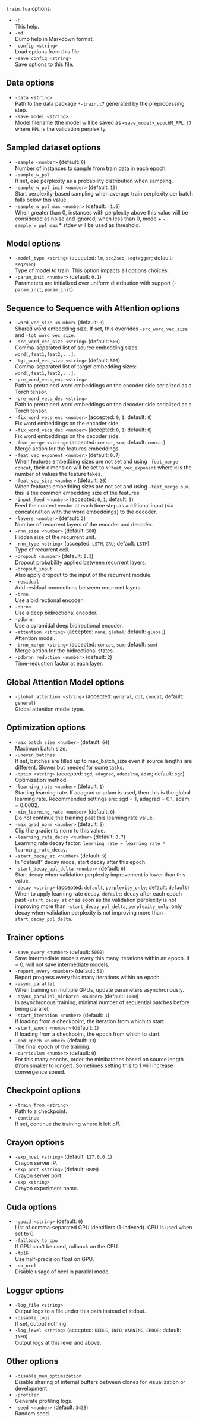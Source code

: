 <!--- This file was automatically generated. Do not modify it manually but use the docs/options/generate.sh script instead. -->

`train.lua` options:

* `-h`<br/>This help.
* `-md`<br/>Dump help in Markdown format.
* `-config <string>`<br/>Load options from this file.
* `-save_config <string>`<br/>Save options to this file.

## Data options

* `-data <string>`<br/>Path to the data package `*-train.t7` generated by the preprocessing step.
* `-save_model <string>`<br/>Model filename (the model will be saved as `<save_model>_epochN_PPL.t7` where `PPL` is the validation perplexity.

## Sampled dataset options

* `-sample <number>` (default: `0`)<br/>Number of instances to sample from train data in each epoch.
* `-sample_w_ppl`<br/>If set, ese perplexity as a probability distribution when sampling.
* `-sample_w_ppl_init <number>` (default: `15`)<br/>Start perplexity-based sampling when average train perplexity per batch falls below this value.
* `-sample_w_ppl_max <number>` (default: `-1.5`)<br/>When greater than 0, instances with perplexity above this value will be considered as noise and ignored; when less than 0, mode + `-sample_w_ppl_max` * stdev will be used as threshold.

## Model options

* `-model_type <string>` (accepted: `lm`, `seq2seq`, `seqtagger`; default: `seq2seq`)<br/>Type of model to train. This option impacts all options choices.
* `-param_init <number>` (default: `0.1`)<br/>Parameters are initialized over uniform distribution with support (-`param_init`, `param_init`).

## Sequence to Sequence with Attention options

* `-word_vec_size <number>` (default: `0`)<br/>Shared word embedding size. If set, this overrides `-src_word_vec_size` and `-tgt_word_vec_size`.
* `-src_word_vec_size <string>` (default: `500`)<br/>Comma-separated list of source embedding sizes: `word[,feat1,feat2,...]`.
* `-tgt_word_vec_size <string>` (default: `500`)<br/>Comma-separated list of target embedding sizes: `word[,feat1,feat2,...]`.
* `-pre_word_vecs_enc <string>`<br/>Path to pretrained word embeddings on the encoder side serialized as a Torch tensor.
* `-pre_word_vecs_dec <string>`<br/>Path to pretrained word embeddings on the decoder side serialized as a Torch tensor.
* `-fix_word_vecs_enc <number>` (accepted: `0`, `1`; default: `0`)<br/>Fix word embeddings on the encoder side.
* `-fix_word_vecs_dec <number>` (accepted: `0`, `1`; default: `0`)<br/>Fix word embeddings on the decoder side.
* `-feat_merge <string>` (accepted: `concat`, `sum`; default: `concat`)<br/>Merge action for the features embeddings.
* `-feat_vec_exponent <number>` (default: `0.7`)<br/>When features embedding sizes are not set and using `-feat_merge concat`, their dimension will be set to `N^feat_vec_exponent` where `N` is the number of values the feature takes.
* `-feat_vec_size <number>` (default: `20`)<br/>When features embedding sizes are not set and using `-feat_merge sum`, this is the common embedding size of the features
* `-input_feed <number>` (accepted: `0`, `1`; default: `1`)<br/>Feed the context vector at each time step as additional input (via concatenation with the word embeddings) to the decoder.
* `-layers <number>` (default: `2`)<br/>Number of recurrent layers of the encoder and decoder.
* `-rnn_size <number>` (default: `500`)<br/>Hidden size of the recurrent unit.
* `-rnn_type <string>` (accepted: `LSTM`, `GRU`; default: `LSTM`)<br/>Type of recurrent cell.
* `-dropout <number>` (default: `0.3`)<br/>Dropout probability applied between recurrent layers.
* `-dropout_input`<br/>Also apply dropout to the input of the recurrent module.
* `-residual`<br/>Add residual connections between recurrent layers.
* `-brnn`<br/>Use a bidirectional encoder.
* `-dbrnn`<br/>Use a deep bidirectional encoder.
* `-pdbrnn`<br/>Use a pyramidal deep bidirectional encoder.
* `-attention <string>` (accepted: `none`, `global`; default: `global`)<br/>Attention model.
* `-brnn_merge <string>` (accepted: `concat`, `sum`; default: `sum`)<br/>Merge action for the bidirectional states.
* `-pdbrnn_reduction <number>` (default: `2`)<br/>Time-reduction factor at each layer.

## Global Attention Model options

* `-global_attention <string>` (accepted: `general`, `dot`, `concat`; default: `general`)<br/>Global attention model type.

## Optimization options

* `-max_batch_size <number>` (default: `64`)<br/>Maximum batch size.
* `-uneven_batches`<br/>If set, batches are filled up to max_batch_size even if source lengths are different. Slower but needed for some tasks.
* `-optim <string>` (accepted: `sgd`, `adagrad`, `adadelta`, `adam`; default: `sgd`)<br/>Optimization method.
* `-learning_rate <number>` (default: `1`)<br/>Starting learning rate. If adagrad or adam is used, then this is the global learning rate. Recommended settings are: sgd = 1, adagrad = 0.1, adam = 0.0002.
* `-min_learning_rate <number>` (default: `0`)<br/>Do not continue the training past this learning rate value.
* `-max_grad_norm <number>` (default: `5`)<br/>Clip the gradients norm to this value.
* `-learning_rate_decay <number>` (default: `0.7`)<br/>Learning rate decay factor: `learning_rate = learning_rate * learning_rate_decay`.
* `-start_decay_at <number>` (default: `9`)<br/>In "default" decay mode, start decay after this epoch.
* `-start_decay_ppl_delta <number>` (default: `0`)<br/>Start decay when validation perplexity improvement is lower than this value.
* `-decay <string>` (accepted: `default`, `perplexity_only`; default: `default`)<br/>When to apply learning rate decay. `default`: decay after each epoch past `-start_decay_at` or as soon as the validation perplexity is not improving more than `-start_decay_ppl_delta`, `perplexity_only`: only decay when validation perplexity is not improving more than `-start_decay_ppl_delta`.

## Trainer options

* `-save_every <number>` (default: `5000`)<br/>Save intermediate models every this many iterations within an epoch. If = 0, will not save intermediate models.
* `-report_every <number>` (default: `50`)<br/>Report progress every this many iterations within an epoch.
* `-async_parallel`<br/>When training on multiple GPUs, update parameters asynchronously.
* `-async_parallel_minbatch <number>` (default: `1000`)<br/>In asynchronous training, minimal number of sequential batches before being parallel.
* `-start_iteration <number>` (default: `1`)<br/>If loading from a checkpoint, the iteration from which to start.
* `-start_epoch <number>` (default: `1`)<br/>If loading from a checkpoint, the epoch from which to start.
* `-end_epoch <number>` (default: `13`)<br/>The final epoch of the training.
* `-curriculum <number>` (default: `0`)<br/>For this many epochs, order the minibatches based on source length (from smaller to longer). Sometimes setting this to 1 will increase convergence speed.

## Checkpoint options

* `-train_from <string>`<br/>Path to a checkpoint.
* `-continue`<br/>If set, continue the training where it left off.

## Crayon options

* `-exp_host <string>` (default: `127.0.0.1`)<br/>Crayon server IP.
* `-exp_port <string>` (default: `8889`)<br/>Crayon server port.
* `-exp <string>`<br/>Crayon experiment name.

## Cuda options

* `-gpuid <string>` (default: `0`)<br/>List of comma-separated GPU identifiers (1-indexed). CPU is used when set to 0.
* `-fallback_to_cpu`<br/>If GPU can't be used, rollback on the CPU.
* `-fp16`<br/>Use half-precision float on GPU.
* `-no_nccl`<br/>Disable usage of nccl in parallel mode.

## Logger options

* `-log_file <string>`<br/>Output logs to a file under this path instead of stdout.
* `-disable_logs`<br/>If set, output nothing.
* `-log_level <string>` (accepted: `DEBUG`, `INFO`, `WARNING`, `ERROR`; default: `INFO`)<br/>Output logs at this level and above.

## Other options

* `-disable_mem_optimization`<br/>Disable sharing of internal buffers between clones for visualization or development.
* `-profiler`<br/>Generate profiling logs.
* `-seed <number>` (default: `3435`)<br/>Random seed.

